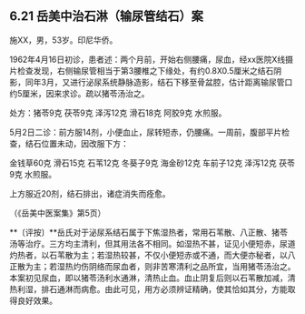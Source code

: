 ## 6.21 岳美中治石淋（输尿管结石）案

施XX，男，53岁。印尼华侨。

1962年4月16日初诊，患者述：两个月前，开始右侧腰痛，尿血，经xx医院X线摄片检查发现，右侧输尿管相当于第3腰椎之下缘处，有约0.8X0.5厘米之结石阴影，同年3月，又进行泌尿系统静脉造影，结石下移至骨盆腔，估计距离输尿管口约5厘米，因来求诊。疏以猪苓汤治之。

处方：猪苓9克 茯苓9克 泽泻12克 滑石18克 阿胶9克 水煎服。

5月2日二诊：前方服14剂，小便血止，尿转短赤，仍腰痛。一周前，腹部平片检查，结石位置未动，因改服下方：

金钱草60克 滑石15克 石苇12克 冬葵子9克 海金砂12克 车前子12克 泽泻12克 茯苓9克 水煎服。

上方服近20剂，结石排出，诸症消失而痊愈。

（《岳美中医案集》第5页）

**〔评按〕**岳氏对于泌尿系结石属于下焦湿热者，常用石苇散、八正散、猪苓汤等治疗。三方均主清利，但其用法各不相同。如湿热不甚，证见小便短赤，尿道灼热者，以石苇散为主；若湿热较甚，不仅小便短赤或不通，而大便亦秘者，以八正散为主；若湿热灼伤阴络而尿血者，则非苦寒清利之品所宜，当用猪苓汤治之。本案初见尿血，即以猪苓汤利水通淋，清热止血。血止阴复后则以石苇散加减，清热利湿，排石通淋而病愈。由此可见，用方必须辨证精确，使其恰如其分，方能取得良好效果。
